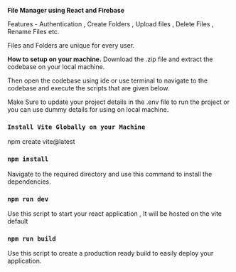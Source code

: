 **File Manager using React and Firebase**

Features - Authentication , Create Folders , Upload files , Delete Files , Rename Files etc.

Files and Folders are unique for every user.

**How to setup on your machine.**
Download the .zip file and extract the codebase on your local machine.

Then open the codebase using ide or use terminal to navigate to the codebase and execute the scripts that are given below.



Make Sure to update your project details in the .env file to run the project or you can use dummy details for using on local machine.


### `Install Vite Globally on your Machine`

npm create vite@latest

 

### `npm install`

Navigate to the required directory and use this command to install the dependencies.

### `npm run dev`

Use this script to start your react application , It will be hosted on the vite default [](http://localhost:5173/)

### `npm run build`

Use this script to create a production ready build to easily deploy your application.
